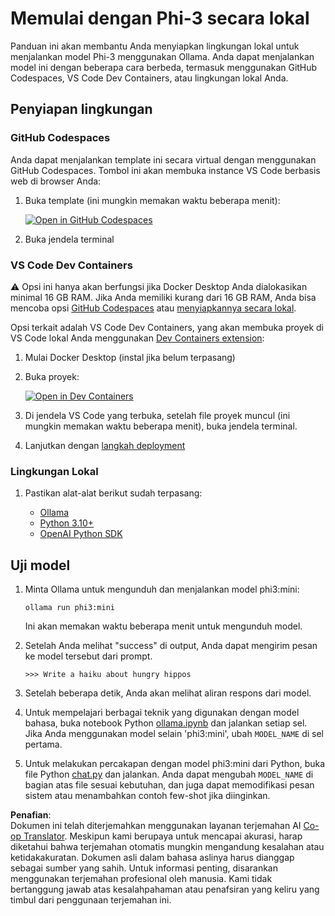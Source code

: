 <!--
CO_OP_TRANSLATOR_METADATA:
{
  "original_hash": "3edae6aebc3d0143037109e8af58f1ac",
  "translation_date": "2025-07-16T18:11:15+00:00",
  "source_file": "md/01.Introduction/01/01.EnvironmentSetup.md",
  "language_code": "id"
}
-->
# Memulai dengan Phi-3 secara lokal

Panduan ini akan membantu Anda menyiapkan lingkungan lokal untuk menjalankan model Phi-3 menggunakan Ollama. Anda dapat menjalankan model ini dengan beberapa cara berbeda, termasuk menggunakan GitHub Codespaces, VS Code Dev Containers, atau lingkungan lokal Anda.

## Penyiapan lingkungan

### GitHub Codespaces

Anda dapat menjalankan template ini secara virtual dengan menggunakan GitHub Codespaces. Tombol ini akan membuka instance VS Code berbasis web di browser Anda:

1. Buka template (ini mungkin memakan waktu beberapa menit):

    [![Open in GitHub Codespaces](https://github.com/codespaces/badge.svg)](https://codespaces.new/microsoft/phi-3cookbook)

2. Buka jendela terminal

### VS Code Dev Containers

⚠️ Opsi ini hanya akan berfungsi jika Docker Desktop Anda dialokasikan minimal 16 GB RAM. Jika Anda memiliki kurang dari 16 GB RAM, Anda bisa mencoba opsi [GitHub Codespaces](../../../../../md/01.Introduction/01) atau [menyiapkannya secara lokal](../../../../../md/01.Introduction/01).

Opsi terkait adalah VS Code Dev Containers, yang akan membuka proyek di VS Code lokal Anda menggunakan [Dev Containers extension](https://marketplace.visualstudio.com/items?itemName=ms-vscode-remote.remote-containers):

1. Mulai Docker Desktop (instal jika belum terpasang)
2. Buka proyek:

    [![Open in Dev Containers](https://img.shields.io/static/v1?style=for-the-badge&label=Dev%20Containers&message=Open&color=blue&logo=visualstudiocode)](https://vscode.dev/redirect?url=vscode://ms-vscode-remote.remote-containers/cloneInVolume?url=https://github.com/microsoft/phi-3cookbook)

3. Di jendela VS Code yang terbuka, setelah file proyek muncul (ini mungkin memakan waktu beberapa menit), buka jendela terminal.
4. Lanjutkan dengan [langkah deployment](../../../../../md/01.Introduction/01)

### Lingkungan Lokal

1. Pastikan alat-alat berikut sudah terpasang:

    * [Ollama](https://ollama.com/)
    * [Python 3.10+](https://www.python.org/downloads/)
    * [OpenAI Python SDK](https://pypi.org/project/openai/)

## Uji model

1. Minta Ollama untuk mengunduh dan menjalankan model phi3:mini:

    ```shell
    ollama run phi3:mini
    ```

    Ini akan memakan waktu beberapa menit untuk mengunduh model.

2. Setelah Anda melihat "success" di output, Anda dapat mengirim pesan ke model tersebut dari prompt.

    ```shell
    >>> Write a haiku about hungry hippos
    ```

3. Setelah beberapa detik, Anda akan melihat aliran respons dari model.

4. Untuk mempelajari berbagai teknik yang digunakan dengan model bahasa, buka notebook Python [ollama.ipynb](../../../../../code/01.Introduce/ollama.ipynb) dan jalankan setiap sel. Jika Anda menggunakan model selain 'phi3:mini', ubah `MODEL_NAME` di sel pertama.

5. Untuk melakukan percakapan dengan model phi3:mini dari Python, buka file Python [chat.py](../../../../../code/01.Introduce/chat.py) dan jalankan. Anda dapat mengubah `MODEL_NAME` di bagian atas file sesuai kebutuhan, dan juga dapat memodifikasi pesan sistem atau menambahkan contoh few-shot jika diinginkan.

**Penafian**:  
Dokumen ini telah diterjemahkan menggunakan layanan terjemahan AI [Co-op Translator](https://github.com/Azure/co-op-translator). Meskipun kami berupaya untuk mencapai akurasi, harap diketahui bahwa terjemahan otomatis mungkin mengandung kesalahan atau ketidakakuratan. Dokumen asli dalam bahasa aslinya harus dianggap sebagai sumber yang sahih. Untuk informasi penting, disarankan menggunakan terjemahan profesional oleh manusia. Kami tidak bertanggung jawab atas kesalahpahaman atau penafsiran yang keliru yang timbul dari penggunaan terjemahan ini.